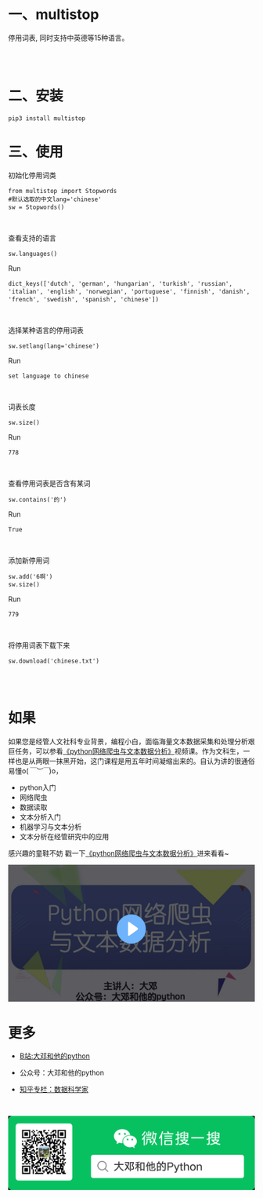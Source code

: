 

# 一、multistop

停用词表, 同时支持中英德等15种语言。

<br>

<br>



# 二、安装

```
pip3 install multistop
```



# 三、使用

初始化停用词类

```
from multistop import Stopwords
#默认选取的中文lang='chinese'
sw = Stopwords()
```



<br>

查看支持的语言

```
sw.languages()
```

Run

```
dict_keys(['dutch', 'german', 'hungarian', 'turkish', 'russian', 'italian', 'english', 'norwegian', 'portuguese', 'finnish', 'danish', 'french', 'swedish', 'spanish', 'chinese'])

```



<br>

选择某种语言的停用词表

```
sw.setlang(lang='chinese')
```

Run

```
set language to chinese
```



<br>



词表长度

```
sw.size()
```



Run

```
778
```



<br>

查看停用词表是否含有某词

```
sw.contains('的')
```

Run

```
True
```



<br>



添加新停用词

```
sw.add('6啊')
sw.size()
```

Run

```
779
```



<br>



将停用词表下载下来

```
sw.download('chinese.txt')
```



<br>

<br>

# 如果

如果您是经管人文社科专业背景，编程小白，面临海量文本数据采集和处理分析艰巨任务，可以参看[《python网络爬虫与文本数据分析》](https://ke.qq.com/course/482241?tuin=163164df)视频课。作为文科生，一样也是从两眼一抹黑开始，这门课程是用五年时间凝缩出来的。自认为讲的很通俗易懂o(*￣︶￣*)o，

- python入门
- 网络爬虫
- 数据读取
- 文本分析入门
- 机器学习与文本分析
- 文本分析在经管研究中的应用

感兴趣的童鞋不妨 戳一下[《python网络爬虫与文本数据分析》](https://ke.qq.com/course/482241?tuin=163164df)进来看看~

[![](img/课程.png)](https://ke.qq.com/course/482241?tuin=163164df)



# 更多

- [B站:大邓和他的python](https://space.bilibili.com/122592901/channel/detail?cid=66008)

- 公众号：大邓和他的python

- [知乎专栏：数据科学家](https://zhuanlan.zhihu.com/dadeng)

<br>

![](img/大邓和他的Python.png)